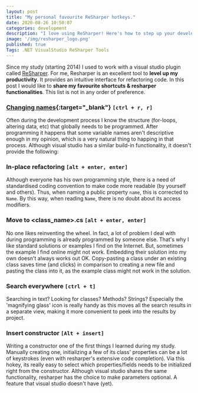```yaml
---
layout: post
title: "My personal favourite ReSharper hotkeys."
date: 2020-08-26 10:50:07
categories: development
description: "I love using ReSharper! Here's how to step up your development game with the best hotkeys."
image: '/img/resharper_logo.png'
published: true
Tags: .NET VisualStudio ReSharper Tools
---
```


Since my study (starting 2014) I used to work with a visual studio plugin called [ReSharper](https://www.jetbrains.com/resharper/). For me, Resharper is an excellent tool to **level up my productivity**. It provides an intuitive interface for refactoring code. In this post I would like to **share my favourite shortcuts & resharper functionalities**. This list is not in any order of preference.

### [Changing names](https://www.jetbrains.com/help/resharper/Refactorings__Rename.html){:target="_blank"} ```[ctrl + r, r]```
Often during the development process I know the structure (for-loops, altering data, etc) that globally needs to be programmed. After programming it happens that some variable names aren't descriptive enough in my opinion, which is a very natural thing to happing in that process. Although visual studio has a similar build-in functionality, it doesn't provide the following:

### In-place refactoring ```[alt + enter, enter]``` 
Although everyone has his own programming style, there is a need of standardised coding convention to make code more readable (by yourself and others). Thus, when naming a public property ```name```, this is corrected to ```Name```. By this way, when reading ```Name```, there is no doubt about its access modifiers.

### Move to \<class_name>.cs ```[alt + enter, enter]```
No one likes reinventing the wheel. In fact, a lot of problem I deal with during programming is already programmed by someone else. That's why I like standard solutions or examples I find on the Internet. But, sometimes the example I find online might not work. Embedding their solution into my own doesn't always works out OK. Copy-pasting a class under an existing class saves time (and clicks) in comparison to creating a new file and pasting the class into it, as the example class might not work in the solution.

### Search everywhere ```[ctrl + t]```
Searching in text? Looking for classes? Methods? Strings? Especially the \'magnifying glass\' icon is really handy as this moves all the search results in a separate view, making it more convenient to peek into the results by project.

### Insert constructor ```[Alt + insert]```
Writing a constructor one of the first things I learned during my study. Manually creating one, initializing a few of its class\' properties can be a lot of keystrokes (even with resharper\'s extensive code completion). Via this hokey, its really easy to select which properties/fields needs to be initialized right from the constructor. Although visual studio shares the same functionality, resharper has the choice to make parameters optional. A feature that visual studio doesn\'t have (yet).

